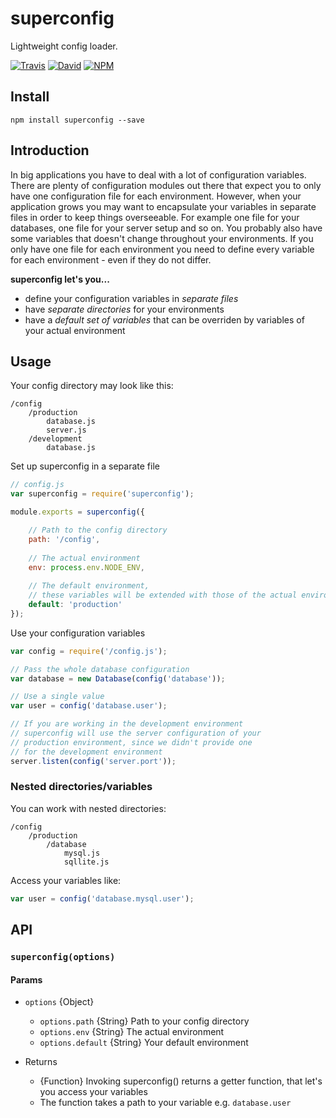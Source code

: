 superconfig
=========

Lightweight config loader.

[![Travis](https://img.shields.io/travis/malte-wessel/superconfig.svg?style=flat-square)](https://travis-ci.org/malte-wessel/superconfig)
[![David](https://img.shields.io/david/malte-wessel/superconfig.svg?style=flat-square)]()
[![NPM](https://img.shields.io/badge/npm-superconfig-brightgreen.svg?style=flat-square)]()


## Install

````
npm install superconfig --save
````

## Introduction

In big applications you have to deal with a lot of configuration variables. There are plenty of configuration modules out there that expect you to only have one configuration file for each environment. However, when your application grows you may want to encapsulate your variables in separate files in order to keep things overseeable. For example one file for your databases, one file for your server setup and so on. You probably also have some variables that doesn't change throughout your environments. If you only have one file for each environment you need to define every variable for each environment - even if they do not differ.

**superconfig let's you...**
* define your configuration variables in *separate files*
* have *separate directories* for your environments
* have a *default set of variables* that can be overriden by variables of your actual environment

## Usage
Your config directory may look like this:
````
/config
    /production
        database.js
        server.js
    /development
        database.js
````

Set up superconfig in a separate file
````javascript
// config.js
var superconfig = require('superconfig');

module.exports = superconfig({

    // Path to the config directory
    path: '/config',
    
    // The actual environment
    env: process.env.NODE_ENV,
    
    // The default environment,
    // these variables will be extended with those of the actual environment
    default: 'production'
});

````

Use your configuration variables
````javascript
var config = require('/config.js');

// Pass the whole database configuration
var database = new Database(config('database'));

// Use a single value
var user = config('database.user');

// If you are working in the development environment
// superconfig will use the server configuration of your
// production environment, since we didn't provide one
// for the development environment
server.listen(config('server.port'));
````

### Nested directories/variables

You can work with nested directories:
````
/config
    /production
        /database
            mysql.js
            sqllite.js
````

Access your variables like:
````javascript
var user = config('database.mysql.user');
````

## API

### `superconfig(options)`
#### Params
* `options` {Object}
    * `options.path` {String} Path to your config directory
    * `options.env` {String} The actual environment
    * `options.default` {String} Your default environment

* Returns
    * {Function} Invoking superconfig() returns a getter function, that let's you access your variables
    * The function takes a path to your variable e.g. `database.user`
